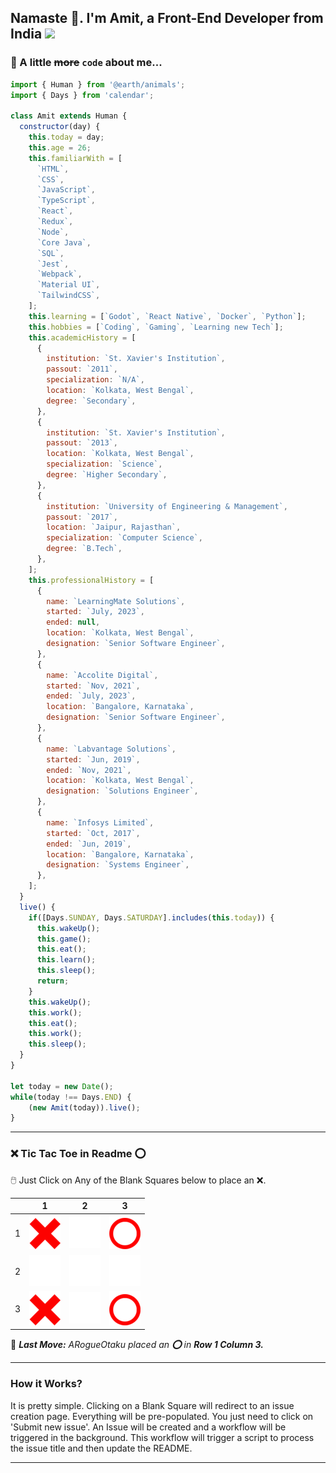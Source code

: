 ## Namaste 🙏. I'm Amit, a Front-End Developer from India <img src="https://upload.wikimedia.org/wikipedia/en/thumb/4/41/Flag_of_India.svg/1200px-Flag_of_India.svg.png" width=35/>

  ### 📖 A little ~~more~~ ```code``` about me...
  ```javascript
  import { Human } from '@earth/animals';
  import { Days } from 'calendar';
  
  class Amit extends Human {
    constructor(day) {
      this.today = day;
      this.age = 26;
      this.familiarWith = [
        `HTML`,
        `CSS`,
        `JavaScript`,
        `TypeScript`,
        `React`,
        `Redux`,
        `Node`,
        `Core Java`,
        `SQL`,
        `Jest`,
        `Webpack`,
        `Material UI`,
        `TailwindCSS`,
      ];
      this.learning = [`Godot`, `React Native`, `Docker`, `Python`];
      this.hobbies = [`Coding`, `Gaming`, `Learning new Tech`];
      this.academicHistory = [
        {
          institution: `St. Xavier's Institution`,
          passout: `2011`,
          specialization: `N/A`,
          location: `Kolkata, West Bengal`,
          degree: `Secondary`,
        },
        {
          institution: `St. Xavier's Institution`,
          passout: `2013`,
          location: `Kolkata, West Bengal`,
          specialization: `Science`,
          degree: `Higher Secondary`,
        },
        {
          institution: `University of Engineering & Management`,
          passout: `2017`,
          location: `Jaipur, Rajasthan`,
          specialization: `Computer Science`,
          degree: `B.Tech`,
        },
      ];
      this.professionalHistory = [
        {
          name: `LearningMate Solutions`,
          started: `July, 2023`,
          ended: null,
          location: `Kolkata, West Bengal`,
          designation: `Senior Software Engineer`,
        },
        {
          name: `Accolite Digital`,
          started: `Nov, 2021`,
          ended: `July, 2023`,
          location: `Bangalore, Karnataka`,
          designation: `Senior Software Engineer`,
        },
        {
          name: `Labvantage Solutions`,
          started: `Jun, 2019`,
          ended: `Nov, 2021`,
          location: `Kolkata, West Bengal`,
          designation: `Solutions Engineer`,
        },
        {
          name: `Infosys Limited`,
          started: `Oct, 2017`,
          ended: `Jun, 2019`,
          location: `Bangalore, Karnataka`,
          designation: `Systems Engineer`,
        },
      ];
    }
    live() {
      if([Days.SUNDAY, Days.SATURDAY].includes(this.today)) {
        this.wakeUp();
        this.game();
        this.eat();
        this.learn();
        this.sleep();
        return;
      }
      this.wakeUp();
      this.work();
      this.eat();
      this.work();
      this.sleep();
    }
  }
  
  let today = new Date();
  while(today !== Days.END) {
      (new Amit(today)).live();
  }
  ```
  
  ---

### **❌ Tic Tac Toe in Readme ⭕**
 
🖱️ Just Click on Any of the Blank Squares below to place an ❌.
  
|   | 1 | 2 | 3 |
| - | - | - | - |
| 1 | ![](https://raw.githubusercontent.com/ARogueOtaku/ARogueOtaku/master/assets/X.png) | [![Tile 1](https://raw.githubusercontent.com/ARogueOtaku/ARogueOtaku/master/assets/blank.png)](https://github.com/ARogueOtaku/ARogueOtaku/issues/new?title=TTT%7C12&body=Just+click+%27Submit+new+issue%27.) | ![](https://raw.githubusercontent.com/ARogueOtaku/ARogueOtaku/master/assets/O.png) |
| 2 | [![Tile 3](https://raw.githubusercontent.com/ARogueOtaku/ARogueOtaku/master/assets/blank.png)](https://github.com/ARogueOtaku/ARogueOtaku/issues/new?title=TTT%7C21&body=Just+click+%27Submit+new+issue%27.) | [![Tile 4](https://raw.githubusercontent.com/ARogueOtaku/ARogueOtaku/master/assets/blank.png)](https://github.com/ARogueOtaku/ARogueOtaku/issues/new?title=TTT%7C22&body=Just+click+%27Submit+new+issue%27.) | [![Tile 5](https://raw.githubusercontent.com/ARogueOtaku/ARogueOtaku/master/assets/blank.png)](https://github.com/ARogueOtaku/ARogueOtaku/issues/new?title=TTT%7C23&body=Just+click+%27Submit+new+issue%27.) |
| 3 | ![](https://raw.githubusercontent.com/ARogueOtaku/ARogueOtaku/master/assets/X.png) | [![Tile 7](https://raw.githubusercontent.com/ARogueOtaku/ARogueOtaku/master/assets/blank.png)](https://github.com/ARogueOtaku/ARogueOtaku/issues/new?title=TTT%7C32&body=Just+click+%27Submit+new+issue%27.) | ![](https://raw.githubusercontent.com/ARogueOtaku/ARogueOtaku/master/assets/O.png) |
  
🎲 ***Last Move:*** *ARogueOtaku placed an **⭕** in **Row 1 Column 3.***

---

### **How it Works?**
It is pretty simple. Clicking on a Blank Square will redirect to an issue creation page. Everything will be pre-populated. You just need to click on 'Submit new issue'. An Issue will be created and a workflow will be triggered in the background. This workflow will trigger a script to process the issue title and then update the README. 

---